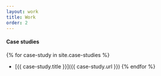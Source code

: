 ```yaml
---
layout: work
title: Work
order: 2
---
```


#### Case studies

{% for case-study in site.case-studies %}
* [{{ case-study.title }}]({{ case-study.url }})
{% endfor %}
